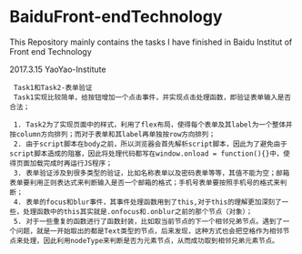 ﻿# BaiduFront-endTechnology
This Repository mainly contains the tasks I have finished in Baidu Institut of  Front end Technology

2017.3.15 YaoYao-Institute

     Task1和Task2-表单验证
     Task1实现比较简单，给按钮增加一个点击事件，并实现点击处理函数，即验证表单输入是否合法；

     1. Task2为了实现页面中的样式，利用了flex布局，使得每个表单及其label为一个整体并按column方向排列；而对于表单和其label再单独按row方向排列；
     2. 由于script脚本在body之前，所以浏览器会首先解析script脚本，因此为了避免由于script脚本造成的阻塞，因此将处理代码都写在window.onload = function(){}中，使得页面加载完成时再运行JS程序；
     3. 表单验证涉及到很多类型的验证，比如名称表单以及密码表单等等，其值不能为空；邮箱表单要利用正则表达式来判断输入是否一个邮箱的格式；手机号表单要按照手机号的格式来判断；
     4. 表单的focus和blur事件，其事件处理函数用到了this,对于this的理解更加深刻了一些，处理函数中的this其实就是.onfocus和.onblur之前的那个节点（对象）；
     5. 对于一些重复的函数进行了函数封装，比如取当前节点的下一个相邻兄弟节点。遇到了一个问题，就是一开始取出的都是Text类型的节点，后来发现，这种方式也会把空格作为相邻节点来处理，因此利用nodeType来判断是否为元素节点，从而成功取到相邻兄弟元素节点。
     
    